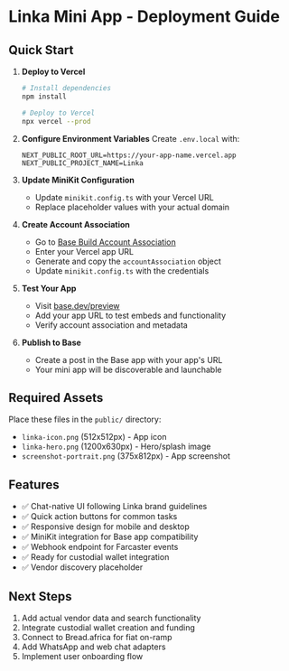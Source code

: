 # Linka Mini App - Deployment Guide

## Quick Start

1. **Deploy to Vercel**
   ```bash
   # Install dependencies
   npm install
   
   # Deploy to Vercel
   npx vercel --prod
   ```

2. **Configure Environment Variables**
   Create `.env.local` with:
   ```
   NEXT_PUBLIC_ROOT_URL=https://your-app-name.vercel.app
   NEXT_PUBLIC_PROJECT_NAME=Linka
   ```

3. **Update MiniKit Configuration**
   - Update `minikit.config.ts` with your Vercel URL
   - Replace placeholder values with your actual domain

4. **Create Account Association**
   - Go to [Base Build Account Association](https://www.base.dev/preview?tab=account)
   - Enter your Vercel app URL
   - Generate and copy the `accountAssociation` object
   - Update `minikit.config.ts` with the credentials

5. **Test Your App**
   - Visit [base.dev/preview](https://base.dev/preview)
   - Add your app URL to test embeds and functionality
   - Verify account association and metadata

6. **Publish to Base**
   - Create a post in the Base app with your app's URL
   - Your mini app will be discoverable and launchable

## Required Assets

Place these files in the `public/` directory:
- `linka-icon.png` (512x512px) - App icon
- `linka-hero.png` (1200x630px) - Hero/splash image  
- `screenshot-portrait.png` (375x812px) - App screenshot

## Features

- ✅ Chat-native UI following Linka brand guidelines
- ✅ Quick action buttons for common tasks
- ✅ Responsive design for mobile and desktop
- ✅ MiniKit integration for Base app compatibility
- ✅ Webhook endpoint for Farcaster events
- ✅ Ready for custodial wallet integration
- ✅ Vendor discovery placeholder

## Next Steps

1. Add actual vendor data and search functionality
2. Integrate custodial wallet creation and funding
3. Connect to Bread.africa for fiat on-ramp
4. Add WhatsApp and web chat adapters
5. Implement user onboarding flow